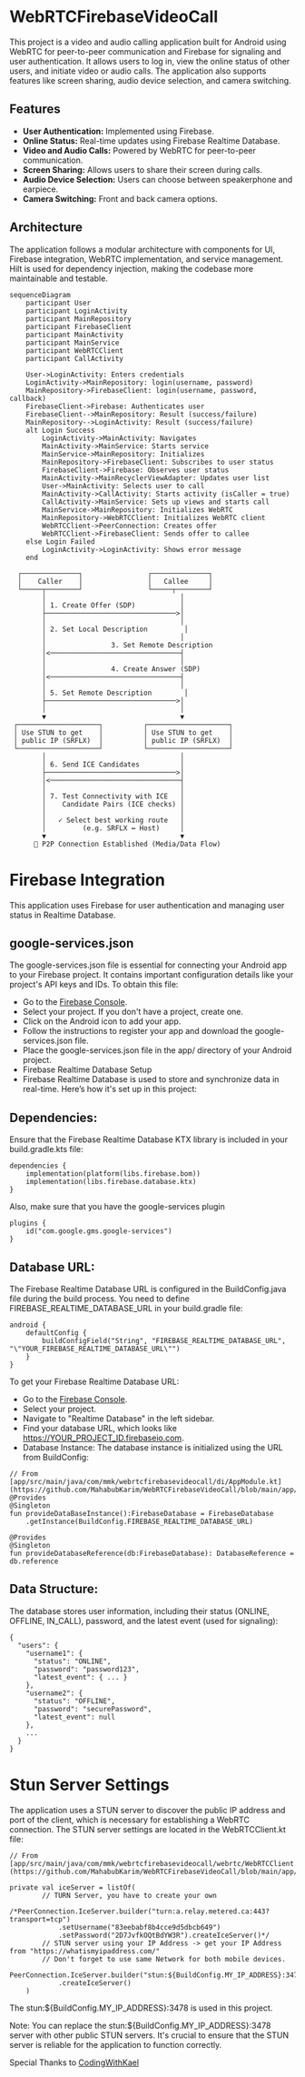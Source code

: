 # WebRTCFirebaseVideoCall

This project is a video and audio calling application built for Android using WebRTC for peer-to-peer communication and Firebase for signaling and user authentication. It allows users to log in, view the online status of other users, and initiate video or audio calls. The application also supports features like screen sharing, audio device selection, and camera switching.

## Features

*   **User Authentication:** Implemented using Firebase.
*   **Online Status:** Real-time updates using Firebase Realtime Database.
*   **Video and Audio Calls:** Powered by WebRTC for peer-to-peer communication.
*   **Screen Sharing:** Allows users to share their screen during calls.
*   **Audio Device Selection:** Users can choose between speakerphone and earpiece.
*   **Camera Switching:** Front and back camera options.

## Architecture

The application follows a modular architecture with components for UI, Firebase integration, WebRTC implementation, and service management. Hilt is used for dependency injection, making the codebase more maintainable and testable.

```mermaid
sequenceDiagram
    participant User
    participant LoginActivity
    participant MainRepository
    participant FirebaseClient
    participant MainActivity
    participant MainService
    participant WebRTCClient
    participant CallActivity

    User->LoginActivity: Enters credentials
    LoginActivity->MainRepository: login(username, password)
    MainRepository->FirebaseClient: login(username, password, callback)
    FirebaseClient->Firebase: Authenticates user
    FirebaseClient-->MainRepository: Result (success/failure)
    MainRepository-->LoginActivity: Result (success/failure)
    alt Login Success
        LoginActivity->MainActivity: Navigates
        MainActivity->MainService: Starts service
        MainService->MainRepository: Initializes
        MainRepository->FirebaseClient: Subscribes to user status
        FirebaseClient->Firebase: Observes user status
        MainActivity->MainRecyclerViewAdapter: Updates user list
        User->MainActivity: Selects user to call
        MainActivity->CallActivity: Starts activity (isCaller = true)
        CallActivity->MainService: Sets up views and starts call
        MainService->MainRepository: Initializes WebRTC
        MainRepository->WebRTCClient: Initializes WebRTC client
        WebRTCClient->PeerConnection: Creates offer
        WebRTCClient->FirebaseClient: Sends offer to callee
    else Login Failed
        LoginActivity->LoginActivity: Shows error message
    end
```

```
  ┌──────────────┐                ┌──────────────┐
  │    Caller    │                │   Callee     │
  └─────┬────────┘                └─────┬────────┘
        │                                 │
        │ 1. Create Offer (SDP)           │
        ├────────────────────────────────>│
        │                                 │
        │ 2. Set Local Description         │
        │                                 │
        │                3. Set Remote Description
        │<────────────────────────────────┤
        │                                 │
        │                4. Create Answer (SDP)
        │<────────────────────────────────┤
        │                                 │
        │ 5. Set Remote Description        │
        ├────────────────────────────────>│
        │                                 │
        ▼                                 ▼
 ┌────────────────────┐          ┌────────────────────┐
 │ Use STUN to get    │          │ Use STUN to get    │
 │ public IP (SRFLX)  │          │ public IP (SRFLX)  │
 └────────────────────┘          └────────────────────┘
        │                                 │
        │ 6. Send ICE Candidates          │
        ├────────────────────────────────>│
        │<────────────────────────────────┤
        │                                 │
        │ 7. Test Connectivity with ICE   │
        │    Candidate Pairs (ICE checks) │
        │                                 │
        │   ✓ Select best working route   │
        │         (e.g. SRFLX ↔ Host)     │
        ▼                                 ▼
      🔗 P2P Connection Established (Media/Data Flow)
```

# Firebase Integration
This application uses Firebase for user authentication and managing user status in Realtime Database.

## google-services.json
The google-services.json file is essential for connecting your Android app to your Firebase project. It contains important configuration details like your project's API keys and IDs. To obtain this file:

* Go to the [Firebase Console](https://console.firebase.google.com/u/0/).
* Select your project. If you don't have a project, create one.
* Click on the Android icon to add your app.
* Follow the instructions to register your app and download the google-services.json file.
* Place the google-services.json file in the app/ directory of your Android project.
* Firebase Realtime Database Setup
* Firebase Realtime Database is used to store and synchronize data in real-time. Here’s how it's set up in this project:

## Dependencies:
Ensure that the Firebase Realtime Database KTX library is included in your build.gradle.kts file:

```
dependencies {
    implementation(platform(libs.firebase.bom))
    implementation(libs.firebase.database.ktx)
}
```

Also, make sure that you have the google-services plugin

```
plugins {
    id("com.google.gms.google-services")
}
```

## Database URL:
The Firebase Realtime Database URL is configured in the BuildConfig.java file during the build process. You need to define FIREBASE_REALTIME_DATABASE_URL in your build.gradle file:

```
android {
    defaultConfig {
        buildConfigField("String", "FIREBASE_REALTIME_DATABASE_URL", "\"YOUR_FIREBASE_REALTIME_DATABASE_URL\"")
    }
}
```
To get your Firebase Realtime Database URL:

* Go to the [Firebase Console](https://console.firebase.google.com/u/0/).
* Select your project.
* Navigate to "Realtime Database" in the left sidebar.
* Find your database URL, which looks like https://YOUR_PROJECT_ID.firebaseio.com.
* Database Instance:
  The database instance is initialized using the URL from BuildConfig:
  
```
// From [app/src/main/java/com/mmk/webrtcfirebasevideocall/di/AppModule.kt](https://github.com/MahabubKarim/WebRTCFirebaseVideoCall/blob/main/app/src/main/java/com/mmk/webrtcfirebasevideocall/di/AppModule.kt)
@Provides
@Singleton
fun provideDataBaseInstance():FirebaseDatabase = FirebaseDatabase
    .getInstance(BuildConfig.FIREBASE_REALTIME_DATABASE_URL)

@Provides
@Singleton
fun provideDatabaseReference(db:FirebaseDatabase): DatabaseReference = db.reference
```

## Data Structure:
The database stores user information, including their status (ONLINE, OFFLINE, IN_CALL), password, and the latest event (used for signaling):

```
{
  "users": {
    "username1": {
      "status": "ONLINE",
      "password": "password123",
      "latest_event": { ... }
    },
    "username2": {
      "status": "OFFLINE",
      "password": "securePassword",
      "latest_event": null
    },
    ...
  }
}
```

# Stun Server Settings
The application uses a STUN server to discover the public IP address and port of the client, which is necessary for establishing a WebRTC connection. The STUN server settings are located in the WebRTCClient.kt file:

```
// From [app/src/main/java/com/mmk/webrtcfirebasevideocall/webrtc/WebRTCClient.kt](https://github.com/MahabubKarim/WebRTCFirebaseVideoCall/blob/main/app/src/main/java/com/mmk/webrtcfirebasevideocall/webrtc/WebRTCClient.kt)

private val iceServer = listOf(
        // TURN Server, you have to create your own
        /*PeerConnection.IceServer.builder("turn:a.relay.metered.ca:443?transport=tcp")
            .setUsername("83eebabf8b4cce9d5dbcb649")
            .setPassword("2D7JvfkOQtBdYW3R").createIceServer()*/
        // STUN server using your IP Address -> get your IP Address from "https://whatismyipaddress.com/" 
        // Don't forget to use same Network for both mobile devices.
        PeerConnection.IceServer.builder("stun:${BuildConfig.MY_IP_ADDRESS}:3478")
            .createIceServer()
    )
```
The stun:\${BuildConfig.MY_IP_ADDRESS}:3478 is used in this project.

Note:  You can replace the stun:${BuildConfig.MY_IP_ADDRESS}:3478 server with other public STUN servers.  It's crucial to ensure that the STUN server is reliable for the application to function correctly.

Special Thanks to [CodingWithKael](https://www.youtube.com/@codewithkael)
